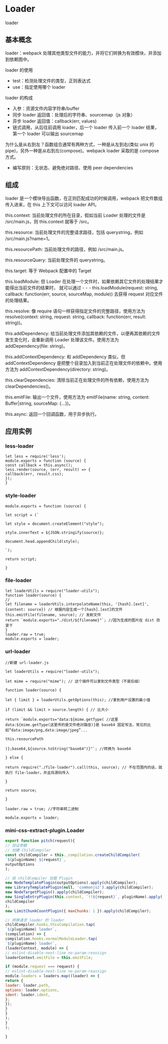 # Loader

loader

## 基本概念

loader：webpack 处理其他类型文件的能力，并将它们转换为有效模块，并添加到依赖图中。

loader 的使用

* test：检测处理文件的类型，正则表达式
* use：指定使用哪个 loader

loader 的构成

* 入参：资源文件内容字符串/buffer
* 同步 loader 返回值：处理后的字符串、sourcemap（js 对象）
* 异步 loader 返回值：callback\(err, values\)
* 链式调用，从后往前调用 loader，后一个 loader 传入前一个 loader 结果，第一个 loader 可以输出 sourcemap

为什么是从右到左？函数组合通常有两种方式，一种是从左到右\(类似 unix 的 pipe\)，另外一种是从右到左\(compose\)。webpack loader 采取的是 compose 方式。

* 编写原则：无状态、避免绝对路径、使用 peer dependencies

## 组成

loader 是一个模块导出函数，在正则匹配成功的时候调用，webpack 把文件数组传入进来，在 this 上下文可以访问 loader API。

this.context: 当前处理文件的所在目录，假如当前 Loader 处理的文件是 /src/main.js，则 this.context 就等于 /src。

this.resource: 当前处理文件的完整请求路径，包括 querystring，例如 /src/main.js?name=1。

this.resourcePath: 当前处理文件的路径，例如 /src/main.js。

this.resourceQuery: 当前处理文件的 querystring。

this.target: 等于 Webpack 配置中的 Target

this.loadModule: 但 Loader 在处理一个文件时，如果依赖其它文件的处理结果才能得出当前文件的结果时， 就可以通过 - - - this.loadModule\(request: string, callback: function\(err, source, sourceMap, module\)\) 去获得 request 对应文件的处理结果。

this.resolve: 像 require 语句一样获得指定文件的完整路径，使用方法为 resolve\(context: string, request: string, callback: function\(err, result: string\)\)。

this.addDependency: 给当前处理文件添加其依赖的文件，以便再其依赖的文件发生变化时，会重新调用 Loader 处理该文件。使用方法为 addDependency\(file: string\)。

this.addContextDependency: 和 addDependency 类似，但 addContextDependency 是把整个目录加入到当前正在处理文件的依赖中。使用方法为 addContextDependency\(directory: string\)。

this.clearDependencies: 清除当前正在处理文件的所有依赖，使用方法为 clearDependencies\(\)。

this.emitFile: 输出一个文件，使用方法为 emitFile\(name: string, content: Buffer\|string, sourceMap: {...}\)。

this.async: 返回一个回调函数，用于异步执行。

## 应用实例

### less-loader

```text
let less = require('less');
module.exports = function (source) {
const callback = this.async();
less.render(source, (err, result) => {
callback(err, result.css);
});
}
```

### style-loader

```text
module.exports = function (source) {

let script = (`

let style = document.createElement("style");

style.innerText = ${JSON.stringify(source)};

document.head.appendChild(style);

`);

return script;

}
```

### file-loader

```text
let loaderUtils = require("loader-utils");
function loader(source) {
//
let filename = loaderUtils.interpolateName(this, '[hash].[ext]', {content: source}) // 根据内容生成一个[hash].[ext]的文件
this.emitFile(filename, source); // 发射文件
return `module.exports="./dist/${filename}"`; //因为生成的图片在 dist 目录下
}
loader.raw = true;
module.exports = loader;
```

### url-loader

```text
//新建 url-loader.js

let loaderUtils = require("loader-utils");

let mime = require("mime"); // 这个插件可以拿到文件类型（不是后缀）

function loader(source) {

let { limit } = loaderUtils.getOptions(this); //拿到用户设置的最小值

if (limit && limit > source.length) { // 比大小

return `module.exports="data:${mime.getType( //这里 data:${mime.getType(这里传的是文件绝对路径)}是 base64 固定写法，常见的比如“data:image/png,data:image/jpeg”...

this.resourcePath

)};base64,${source.toString("base64")}"`; //转换为 base64

} else {

return require("./file-loader").call(this, source); // 不在范围内的话，就执行 file-loader，并且将源码传入

}

return source;

}

loader.raw = true; //字符串转二进制

module.exports = loader;
```

### mini-css-extract-plugin.Loader

```javascript
export function pitch(request){
// 验证参数
// 创建 ChildCompiler
const childCompiler = this._compilation.createChildCompiler(
`${pluginName} ${request}`,
outputOptions
);

// 给 childCompiler 加载 Plugin
new NodeTemplatePlugin(outputOptions).apply(childCompiler);
new LibraryTemplatePlugin(null, 'commonjs2').apply(childCompiler);
new NodeTargetPlugin().apply(childCompiler);
new SingleEntryPlugin(this.context, `!!${request}`, pluginName).apply(
childCompiler
);
new LimitChunkCountPlugin({ maxChunks: 1 }).apply(childCompiler);

// 转换请求 loader 的 loader
childCompiler.hooks.thisCompilation.tap(
`${pluginName} loader`,
(compilation) => {
compilation.hooks.normalModuleLoader.tap(
`${pluginName} loader`,
(loaderContext, module) => {
// eslint-disable-next-line no-param-reassign
loaderContext.emitFile = this.emitFile;

if (module.request === request) {
// eslint-disable-next-line no-param-reassign
module.loaders = loaders.map((loader) => {
return {
loader: loader.path,
options: loader.options,
ident: loader.ident,
};
});
}
}
);
}
);

}
```

